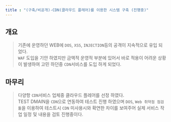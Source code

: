 ```yaml
---
title : "(구축/비공개)-CDN(클라우드 플레어)를 이용한 시스템 구축 (진행중)"
---
```


## 개요
>기존에 운영하던 WEB에 `DOS`, `XSS`, `INJECTION`등의 공격이 지속적으로 유입 되었다.<br>`WAF` 도입을 기안 하였지만 금액적 운영적 부분에 있어서 바로 적용이 어려운 상황이 발생하여 고민 하던중 `CDN`서비스를 도입 하게 되었다.

## 마무리
>다양항 `CDN`서비스 업체중 클라우드 플레어를 선정 하였다.<br>TEST DMAIN을 `CDN`으로 연동하여 테스트 진행 하였으며 `DOS`, `Web 취약점 점검툴`을 이용하여 테스트시 `CDN` 미사용시와 확연한 차이를 보여주어 실제 서비스 작업 일정 및 내용을 검토 진행중이다.


